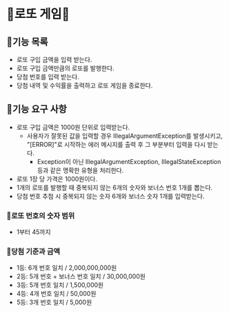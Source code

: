# 🎰로또 게임🎰

## 🧾기능 목록
- 로또 구입 금액을 입력 받는다.
- 로또 구입 금액만큼의 로또를 발행한다.
- 당첨 번호를 입력 받는다.
- 당첨 내역 및 수익률을 출력하고 로또 게임을 종료한다.

## 🔑기능 요구 사항
- 로또 구입 금액은 1000원 단위로 입력받는다.
  - 사용자가 잘못된 값을 입력할 경우 IllegalArgumentException를 발생시키고, "[ERROR]"로 시작하는 에러 메시지를 출력 후 그 부분부터 입력을 다시 받는다.
    - Exception이 아닌 IllegalArgumentException, IllegalStateException 등과 같은 명확한 유형을 처리한다.
- 로또 1장 당 가격은 1000원이다.
- 1개의 로또를 발행할 때 중복되지 않는 6개의 숫자와 보너스 번호 1개를 뽑는다.
- 당첨 번호 추첨 시 중복되지 않는 숫자 6개와 보너스 숫자 1개를 입력받는다.


### 📌로또 번호의 숫자 범위
- 1부터 45까지

### 📌당첨 기준과 금액
- 1등: 6개 번호 일치 / 2,000,000,000원
- 2등: 5개 번호 + 보너스 번호 일치 / 30,000,000원
- 3등: 5개 번호 일치 / 1,500,000원
- 4등: 4개 번호 일치 / 50,000원
- 5등: 3개 번호 일치 / 5,000원
